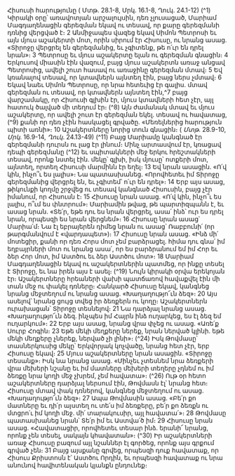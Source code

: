 
Հիսուսի հարությունը
( Մտթ. 28.1-8, Մրկ. 16.1-8, Ղուկ. 24.1-12)
(^1) Կիրակի օրը՝ առավոտյան արշալույսին, դեռ չլուսացած, Մարիամ Մագդաղենացին գերեզման եկավ ու տեսավ, որ
քարը գերեզմանի դռնից վերցված է։ 2 Անմիջապես վազեց եկավ Սիմոն Պետրոսի եւ այն մյուս աշակերտի մոտ, որին
սիրում էր Հիսուսը, ու նրանց ասաց. «Տիրոջը վերցրել են գերեզմանից, եւ չգիտենք, թե ո՛ւր են դրել նրան»։ 3 Պետրոսը եւ
մյուս աշակերտը ելան ու գերեզման գնացին։ 4 Երկուսով միասին էին վազում, բայց մյուս աշակերտն առաջ անցավ
Պետրոսից, ավելի շուտ հասավ ու առաջինը գերեզման մտավ։ 5 Եվ կռանալով տեսավ, որ կտավներն այնտեղ էին, բայց
ներս չմտավ։ 6 Եկավ նաեւ Սիմոն Պետրոսը, որ նրա հետեւից էր գալիս. մտավ գերեզման ու տեսավ, որ կտավներն
այնտեղ էին,^7 բայց վարշամակը, որ Հիսուսի գլխին էր, մյուս կտավների հետ չէր, այլ հատուկ ծալված մի տեղում էր։
(^8) Այն ժամանակ մտավ եւ մյուս աշակերտը, որ ավելի շուտ էր գերեզման եկել. տեսավ ու հավատաց, (^9) քանի որ դեռ չէին
հասկացել գրվածը. «Մեռելներից հարություն պիտի առնի»։ 10 Աշակերտները նորից տուն գնացին։
( _Մտթ_. 28.9-10, _Մրկ_. 16.9-14, _Ղուկ_. 24.13-49)
(^11) Բայց Մարիամը կանգնած էր գերեզմանի դուրսն ու լաց էր լինում։ Մինչ արտասվում էր, կռացավ դեպի գերեզմանը
(^12) եւ սպիտակների մեջ երկու հրեշտակների տեսավ, որոնք նստել էին. մեկը՝ գլխի, իսկ մյուսը՝ ոտքերի մոտ, այնտեղ,
որտեղ Հիսուսի մարմինն էր եղել։ 13 Եվ նրան ասացին. «Ո՛վ կին, ինչո՞ւ ես լալիս»։ Նա պատասխանեց. «Որովհետեւ իմ
Տիրոջը գերեզմանից վերցրել են, եւ չգիտեմ՝ ո՛ւր են դրել»։ 14 Երբ այս ասաց, թիկունքի կողմը շրջվեց ու տեսավ կանգնած
Հիսուսին, բայց չէր իմանում, որ Հիսուսն է։ 15 Հիսուսը նրան ասաց. «Ո՛վ կին, ինչո՞ւ ես լալիս, ո՞ւմ ես փնտրում»։
Մարիամին թվաց, թե պարտիզպանն է, եւ ասաց նրան. «Տե՛ր, եթե դու ես նրան վերցրել, ասա՛ ինձ՝ ուր ես դրել նրան,
որպեսզի ես նրան վերցնեմ»։ 16 Հիսուսը նրան ասաց՝ Մարիա՛մ։ Նա էլ եբրայերեն դիմեց նրան ու ասաց՝ Ռաբբունի՛ (որ
թարգմանվում է «վարդապետ»)։ 17 Հիսուսը նրան ասաց. «Ինձ մի՛ մոտեցիր, քանի որ դեռ Հորս մոտ չեմ բարձրացել.
հիմա դու գնա՛ իմ եղբայրների մոտ ու նրանց ասա՛, որ ես բարձրանում եմ իմ Հոր եւ ձեր Հոր մոտ, իմ Աստծու եւ ձեր
Աստծու մոտ»։ 18 Մարիամ Մագդաղենացին եկավ ու աշակերտներին պատմեց, որ ինքը տեսել է Տիրոջը, եւ նա իրեն այս
է ասել։
(^19) Նույն կիրակի օրվա երեկոյան էր։ Աշակերտները հրեաների վախի պատճառով հավաքվել էին մի տան մեջ ու
փակել դռները։ Հանկարծ Հիսուսը եկավ, կանգնեց նրանց մեջտեղում ու նրանց ասաց. «Խաղաղությո՜ւն ձեզ»։ 20 Այս
ասելով՝ նրանց ցույց տվեց իր ձեռքերն ու կողը։ Աշակերտներն ուրախացան՝ Տիրոջը տեսնելով։ 21 Նա դարձյալ նրանց
ասաց. «Խաղաղությո՜ւն ձեզ. ինչպես իմ Հայրն ինձ ուղարկեց, ես էլ ձեզ եմ ուղարկում»։ 22 Երբ այս ասաց, նրանց վրա
փչեց ու ասաց. «Առե՛ք Սուրբ Հոգին։ 23 Եթե մեկի մեղքերը ներեք, նրան ներված կլինի. եթե մեկի մեղքերը չներեք, ներված
չի լինի»։
(^24) Իսկ Թովմասը՝ տասներկուսից մեկը՝ Երկվորյակ կոչվածը, նրանց հետ չէր, երբ Հիսուսը եկավ։ 25 Մյուս
աշակերտները նրան ասացին. «Տիրոջը տեսանք»։ Իսկ նա նրանց ասաց. «Մինչեւ չտեսնեմ նրա ձեռքերի վրա մեխերի
նշանը եւ իմ մատները մեխերի տեղերը չդնեմ ու իմ ձեռքը նրա կողի մեջ չխրեմ, չեմ հավատա»։
(^26) Ութ օր հետո աշակերտները դարձյալ ներսում էին, Թովմասն էլ՝ նրանց հետ։ Հիսուսը մտավ փակ դռներով,
կանգնեց մեջտեղում ու ասաց. «Խաղաղությո՜ւն ձեզ»։ 27 Ապա Թովմասին ասաց. «Բե՛ր քո մատները եւ դի՛ր այստեղ ու
տե՛ս իմ ձեռքերը, բե՛ր քո ձեռքն ու մտցրո՛ւ իմ կողի մեջ. մի՛ տարակուսիր, այլ հավատա՛»։ 28 Թովմասը պատասխանեց
նրան՝ Տե՛ր իմ եւ Աստվա՛ծ իմ։ 29 Հիսուսը նրան ասաց. «Հավատացիր, որովհետեւ տեսար ինձ. երանի՜ նրանց, որոնք չեն
տեսել, սակայն կհավատան»։
(^30) Իր աշակերտների առաջ Հիսուսը բազում այլ նշաններ էլ գործեց, որոնք այս գրքում գրված չեն։ 31 Բայց այսքանը
գրվեց, որպեսզի դուք հավատաք, որ Հիսուս Քրիստոսն է՝ Աստծու Որդին, եւ որպեսզի հավատաք ու նրա անունով
հավիտենական կյանքն ընդունեք։
